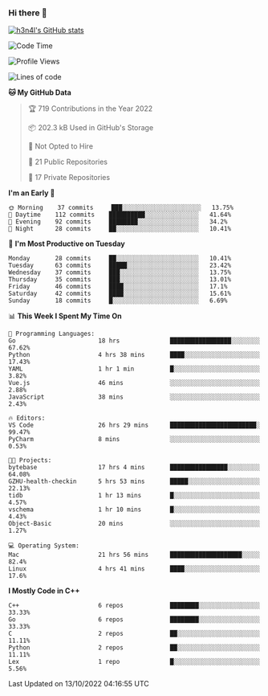 ### Hi there 👋

[![h3n4l's GitHub stats](https://github-readme-stats.vercel.app/api?username=h3n4l&count_private=true&show_icons=true&theme=radical)](https://github.com/h3n4l/github-readme-stats)

<!--START_SECTION:waka-->
![Code Time](http://img.shields.io/badge/Code%20Time-747%20hrs-blue)

![Profile Views](http://img.shields.io/badge/Profile%20Views-4-blue)

![Lines of code](https://img.shields.io/badge/From%20Hello%20World%20I%27ve%20Written-44%20Thousand%20lines%20of%20code-blue)

**🐱 My GitHub Data** 

> 🏆 719 Contributions in the Year 2022
 > 
> 📦 202.3 kB Used in GitHub's Storage 
 > 
> 🚫 Not Opted to Hire
 > 
> 📜 21 Public Repositories 
 > 
> 🔑 17 Private Repositories  
 > 
**I'm an Early 🐤** 

```text
🌞 Morning    37 commits     ███░░░░░░░░░░░░░░░░░░░░░░   13.75% 
🌆 Daytime    112 commits    ██████████░░░░░░░░░░░░░░░   41.64% 
🌃 Evening    92 commits     ████████░░░░░░░░░░░░░░░░░   34.2% 
🌙 Night      28 commits     ██░░░░░░░░░░░░░░░░░░░░░░░   10.41%

```
📅 **I'm Most Productive on Tuesday** 

```text
Monday       28 commits     ██░░░░░░░░░░░░░░░░░░░░░░░   10.41% 
Tuesday      63 commits     █████░░░░░░░░░░░░░░░░░░░░   23.42% 
Wednesday    37 commits     ███░░░░░░░░░░░░░░░░░░░░░░   13.75% 
Thursday     35 commits     ███░░░░░░░░░░░░░░░░░░░░░░   13.01% 
Friday       46 commits     ████░░░░░░░░░░░░░░░░░░░░░   17.1% 
Saturday     42 commits     ████░░░░░░░░░░░░░░░░░░░░░   15.61% 
Sunday       18 commits     █░░░░░░░░░░░░░░░░░░░░░░░░   6.69%

```


📊 **This Week I Spent My Time On** 

```text
💬 Programming Languages: 
Go                       18 hrs              █████████████████░░░░░░░░   67.62% 
Python                   4 hrs 38 mins       ████░░░░░░░░░░░░░░░░░░░░░   17.43% 
YAML                     1 hr 1 min          █░░░░░░░░░░░░░░░░░░░░░░░░   3.82% 
Vue.js                   46 mins             ░░░░░░░░░░░░░░░░░░░░░░░░░   2.88% 
JavaScript               38 mins             ░░░░░░░░░░░░░░░░░░░░░░░░░   2.43%

🔥 Editors: 
VS Code                  26 hrs 29 mins      ████████████████████████░   99.47% 
PyCharm                  8 mins              ░░░░░░░░░░░░░░░░░░░░░░░░░   0.53%

🐱‍💻 Projects: 
bytebase                 17 hrs 4 mins       ████████████████░░░░░░░░░   64.08% 
GZHU-health-checkin      5 hrs 53 mins       █████░░░░░░░░░░░░░░░░░░░░   22.13% 
tidb                     1 hr 13 mins        █░░░░░░░░░░░░░░░░░░░░░░░░   4.57% 
vschema                  1 hr 10 mins        █░░░░░░░░░░░░░░░░░░░░░░░░   4.43% 
Object-Basic             20 mins             ░░░░░░░░░░░░░░░░░░░░░░░░░   1.27%

💻 Operating System: 
Mac                      21 hrs 56 mins      ████████████████████░░░░░   82.4% 
Linux                    4 hrs 41 mins       ████░░░░░░░░░░░░░░░░░░░░░   17.6%

```

**I Mostly Code in C++** 

```text
C++                      6 repos             ████████░░░░░░░░░░░░░░░░░   33.33% 
Go                       6 repos             ████████░░░░░░░░░░░░░░░░░   33.33% 
C                        2 repos             ██░░░░░░░░░░░░░░░░░░░░░░░   11.11% 
Python                   2 repos             ██░░░░░░░░░░░░░░░░░░░░░░░   11.11% 
Lex                      1 repo              █░░░░░░░░░░░░░░░░░░░░░░░░   5.56%

```



 Last Updated on 13/10/2022 04:16:55 UTC
<!--END_SECTION:waka-->

